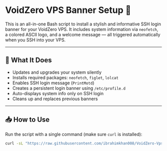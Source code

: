 # VoidZero VPS Banner Setup 🚀

This is an all-in-one Bash script to install a stylish and informative SSH login banner for your VoidZero VPS. It includes system information via `neofetch`, a colored ASCII logo, and a welcome message — all triggered automatically when you SSH into your VPS.

---

## 🔧 What It Does

- Updates and upgrades your system silently
- Installs required packages: `neofetch`, `figlet`, `lolcat`
- Enables SSH login message (`PrintMotd`)
- Creates a persistent login banner using `/etc/profile.d`
- Auto-displays system info only on SSH login
- Cleans up and replaces previous banners

---

## 📥 How to Use

Run the script with a single command (make sure `curl` is installed):

```bash
curl -sL "https://raw.githubusercontent.com/ibrahimkhan008/VoidZero-Vps-Banner/main/setup.sh" | bash
